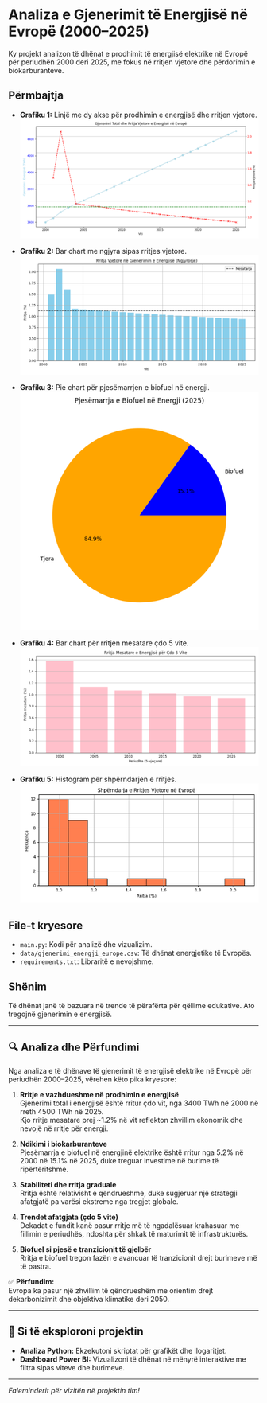 # Analiza e Gjenerimit të Energjisë në Evropë (2000–2025)

Ky projekt analizon të dhënat e prodhimit të energjisë elektrike në Evropë për periudhën 2000 deri 2025, me fokus në rritjen vjetore dhe përdorimin e biokarburanteve.

## Përmbajtja

- **Grafiku 1:** Linjë me dy akse për prodhimin e energjisë dhe rritjen vjetore.  
  ![Grafiku 1](plots/grafiku1.png)

- **Grafiku 2:** Bar chart me ngjyra sipas rritjes vjetore.  
  ![Grafiku 2](plots/grafiku2.png)

- **Grafiku 3:** Pie chart për pjesëmarrjen e biofuel në energji.  
  ![Grafiku 3](plots/grafiku3.png)

- **Grafiku 4:** Bar chart për rritjen mesatare çdo 5 vite.  
  ![Grafiku 4](plots/grafiku4.png)

- **Grafiku 5:** Histogram për shpërndarjen e rritjes.  
  ![Grafiku 5](plots/grafiku5.png)

## File-t kryesore

- `main.py`: Kodi për analizë dhe vizualizim.  
- `data/gjenerimi_energji_europe.csv`: Të dhënat energjetike të Evropës.  
- `requirements.txt`: Libraritë e nevojshme.

## Shënim

Të dhënat janë të bazuara në trende të përafërta për qëllime edukative. Ato tregojnë gjenerimin e energjisë.

---

## 🔍 Analiza dhe Përfundimi

Nga analiza e të dhënave të gjenerimit të energjisë elektrike në Evropë për periudhën 2000–2025, vërehen këto pika kryesore:

1. **Rritje e vazhdueshme në prodhimin e energjisë**  
Gjenerimi total i energjisë është rritur çdo vit, nga 3400 TWh në 2000 në rreth 4500 TWh në 2025.  
Kjo rritje mesatare prej ~1.2% në vit reflekton zhvillim ekonomik dhe nevojë në rritje për energji.

2. **Ndikimi i biokarburanteve**  
Pjesëmarrja e biofuel në energjinë elektrike është rritur nga 5.2% në 2000 në 15.1% në 2025, duke treguar investime në burime të ripërtëritshme.

3. **Stabiliteti dhe rritja graduale**  
Rritja është relativisht e qëndrueshme, duke sugjeruar një strategji afatgjatë pa varësi ekstreme nga tregjet globale.

4. **Trendet afatgjata (çdo 5 vite)**  
Dekadat e fundit kanë pasur rritje më të ngadalësuar krahasuar me fillimin e periudhës, ndoshta për shkak të maturimit të infrastrukturës.

5. **Biofuel si pjesë e tranzicionit të gjelbër**  
Rritja e biofuel tregon fazën e avancuar të tranzicionit drejt burimeve më të pastra.

✅ **Përfundim:**  
Evropa ka pasur një zhvillim të qëndrueshëm me orientim drejt dekarbonizimit dhe objektiva klimatike deri 2050.

---

## 🧾 Si të eksploroni projektin

- **Analiza Python:** Ekzekutoni skriptat për grafikët dhe llogaritjet.  
- **Dashboard Power BI:** Vizualizoni të dhënat në mënyrë interaktive me filtra sipas viteve dhe burimeve.

---

*Faleminderit për vizitën në projektin tim!*  


